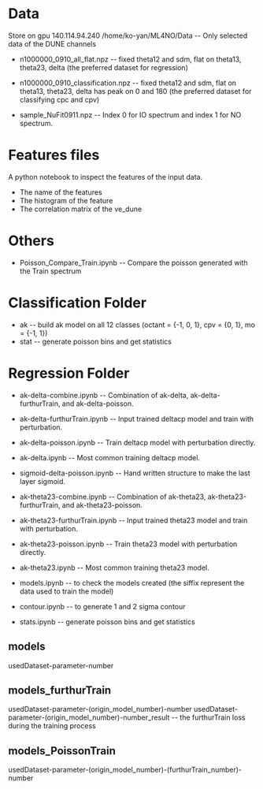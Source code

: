 # Data
Store on gpu 140.114.94.240 /home/ko-yan/ML4NO/Data -- Only selected data of the DUNE channels
* n1000000_0910_all_flat.npz -- fixed theta12 and sdm, flat on theta13, theta23, delta (the preferred dataset for regression)
* n1000000_0910_classification.npz -- fixed theta12 and sdm, flat on theta13, theta23, delta has peak on 0 and 180  (the preferred dataset for classifying cpc and cpv)

* sample_NuFit0911.npz -- Index 0 for IO spectrum and index 1 for NO spectrum.

# Features files
A python notebook to inspect the features of the input data.
* The name of the features
* The histogram of the feature
* The correlation matrix of the ve_dune

# Others
* Poisson_Compare_Train.ipynb -- Compare the poisson generated with the Train spectrum

# Classification Folder

* ak -- build ak model on all 12 classes (octant = {-1, 0, 1}, cpv = {0, 1}, mo = {-1, 1})
* stat -- generate poisson bins and get statistics

# Regression Folder

* ak-delta-combine.ipynb -- Combination of ak-delta, ak-delta-furthurTrain, and ak-delta-poisson.
* ak-delta-furthurTrain.ipynb -- Input trained deltacp model and train with perturbation.
* ak-delta-poisson.ipynb -- Train deltacp model with perturbation directly.
* ak-delta.ipynb -- Most common training deltacp model.
* sigmoid-delta-poisson.ipynb --  Hand written structure to make the last layer sigmoid.


* ak-theta23-combine.ipynb -- Combination of ak-theta23, ak-theta23-furthurTrain, and ak-theta23-poisson.
* ak-theta23-furthurTrain.ipynb -- Input trained theta23 model and train with perturbation.
* ak-theta23-poisson.ipynb -- Train theta23 model with perturbation directly.
* ak-theta23.ipynb -- Most common training theta23 model.


* models.ipynb -- to check the models created (the siffix represent the data used to train the model)
* contour.ipynb -- to generate 1 and 2 sigma contour
* stats.ipynb -- generate poisson bins and get statistics

## models
usedDataset-parameter-number

## models_furthurTrain
usedDataset-parameter-(origin_model_number)-number
usedDataset-parameter-(origin_model_number)-number_result -- the furthurTrain loss during the training process

## models_PoissonTrain
usedDataset-parameter-(origin_model_number)-(furthurTrain_number)-number